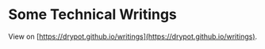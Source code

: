 # Some Technical Writings

View on [https://drypot.github.io/writings](https://drypot.github.io/writings).
